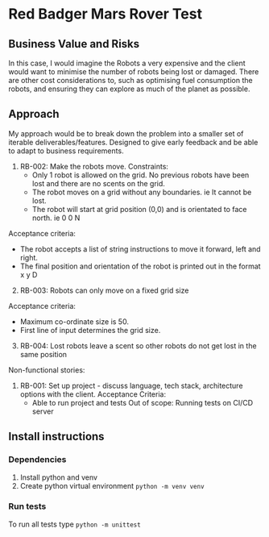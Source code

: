 # Red Badger Mars Rover Test

## Business Value and Risks

In this case, I would imagine the Robots a very expensive and the client would want to minimise the number of robots being lost or damaged. There are other cost considerations to, such as optimising fuel consumption the robots, and ensuring they can explore as much of the planet as possible. 

## Approach

My approach would be to break down the problem into a smaller set of iterable deliverables/features. Designed to give early feedback and be able to adapt to business requirements. 


1. RB-002: Make the robots move.
Constraints: 
   - Only 1 robot is allowed on the grid. No previous robots have been lost and there are no scents on the grid.
   - The robot moves on a grid without any boundaries. ie It cannot be lost. 
   - The robot will start at grid position (0,0) and is orientated to face north. ie 0 0 N

Acceptance criteria:
  - The robot accepts a list of string instructions to move it forward, left and right.
  - The final position and orientation of the robot is printed out in the format x y D

2. RB-003: Robots can only move on a fixed grid size

Acceptance criteria:
  - Maximum co-ordinate size is 50.
  - First line of input determines the grid size. 

3. RB-004: Lost robots leave a scent so other robots do not get lost in the same position


Non-functional stories:
1. RB-001: Set up project - discuss language, tech stack, architecture options with the client. 
Acceptance Criteria:
   - Able to run project and tests
Out of scope:
Running tests on CI/CD server
   
## Install instructions

### Dependencies
1. Install python and venv
2. Create python virtual environment `python -m venv venv`

### Run tests
To run all tests type `python -m unittest`
